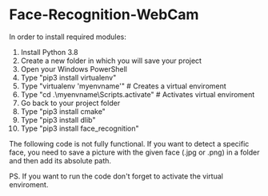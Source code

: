 # Face-Recognition-WebCam
  
 In order to install required modules:
  1) Install Python 3.8
  2) Create a new folder in which you will save your project
  3) Open your Windows PowerShell
  4) Type "pip3 install virtualenv"
  5) Type "virtualenv 'myenvname'"  # Creates a virtual enviroment
  6) Type "cd .\myenvname\Scripts\.activate" # Activates virtual enviroment
  7) Go back to your project folder
  8) Type "pip3 install cmake"
  9) Type "pip3 install dlib"
  10) Type "pip3 install face_recognition"
  
The following code is not fully functional. If you want to detect a specific face,
you need to save a picture with the given face (.jpg or .png) in a folder and then 
add its absolute path.

PS. If you want to run the code don't forget to activate the virtual enviroment.
